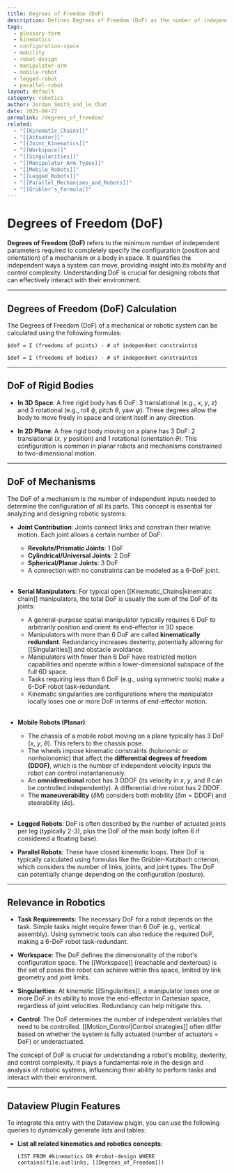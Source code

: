 ```yaml
---
title: Degrees of Freedom (DoF)
description: Defines Degrees of Freedom (DoF) as the number of independent parameters required to specify the configuration of a mechanism or body.
tags:
  - glossary-term
  - kinematics
  - configuration-space
  - mobility
  - robot-design
  - manipulator-arm
  - mobile-robot
  - legged-robot
  - parallel-robot
layout: default
category: robotics
author: Jordan_Smith_and_le_Chat
date: 2025-04-27
permalink: /degrees_of_freedom/
related:
  - "[[Kinematic_Chains]]"
  - "[[Actuator]]"
  - "[[Joint_Kinematics]]"
  - "[[Workspace]]"
  - "[[Singularities]]"
  - "[[Manipulator_Arm_Types]]"
  - "[[Mobile_Robots]]"
  - "[[Legged_Robots]]"
  - "[[Parallel_Mechanisms_and_Robots]]"
  - "[[Grübler's_Formula]]"
---
```


# Degrees of Freedom (DoF)

**Degrees of Freedom (DoF)** refers to the minimum number of independent parameters required to completely specify the configuration (position and orientation) of a mechanism or a body in space. It quantifies the independent ways a system can move, providing insight into its mobility and control complexity. Understanding DoF is crucial for designing robots that can effectively interact with their environment.

---
## Degrees of Freedom (DoF) Calculation

The Degrees of Freedom (DoF) of a mechanical or robotic system can be calculated using the following formulas:

```
$dof = Σ (freedoms of points) - # of independent constraints$

$dof = Σ (freedoms of bodies) - # of independent constraints$
```



---
## DoF of Rigid Bodies

- **In 3D Space**: A free rigid body has 6 DoF: 3 translational (e.g., $x$, $y$, $z$) and 3 rotational (e.g., roll $\phi$, pitch $\theta$, yaw $\psi$). These degrees allow the body to move freely in space and orient itself in any direction.
  <br>

- **In 2D Plane**: A free rigid body moving on a plane has 3 DoF: 2 translational ($x$, $y$ position) and 1 rotational (orientation $\theta$). This configuration is common in planar robots and mechanisms constrained to two-dimensional motion.
  <br>

---

## DoF of Mechanisms

The DoF of a mechanism is the number of independent inputs needed to determine the configuration of all its parts. This concept is essential for analyzing and designing robotic systems:

- **Joint Contribution**: Joints connect links and constrain their relative motion. Each joint allows a certain number of DoF:
  - **Revolute/Prismatic Joints**: 1 DoF
  - **Cylindrical/Universal Joints**: 2 DoF
  - **Spherical/Planar Joints**: 3 DoF
  - A connection with no constraints can be modeled as a 6-DoF joint.
  <br>

- **Serial Manipulators**: For typical open [[Kinematic_Chains|kinematic chain]] manipulators, the total DoF is usually the sum of the DoF of its joints:
  - A general-purpose spatial manipulator typically requires 6 DoF to arbitrarily position and orient its end-effector in 3D space.
  - Manipulators with more than 6 DoF are called **kinematically redundant**. Redundancy increases dexterity, potentially allowing for [[Singularities]] and obstacle avoidance.
  - Manipulators with fewer than 6 DoF have restricted motion capabilities and operate within a lower-dimensional subspace of the full 6D space.
  - Tasks requiring less than 6 DoF (e.g., using symmetric tools) make a 6-DoF robot task-redundant.
  - Kinematic singularities are configurations where the manipulator locally loses one or more DoF in terms of end-effector motion.
  <br>

- **Mobile Robots (Planar)**:
  - The chassis of a mobile robot moving on a plane typically has 3 DoF ($x$, $y$, $\theta$). This refers to the chassis pose.
  - The wheels impose kinematic constraints (holonomic or nonholonomic) that affect the **differential degrees of freedom (DDOF)**, which is the number of independent velocity inputs the robot can control instantaneously.
  - An **omnidirectional** robot has 3 DDOF (its velocity in $x$, $y$, and $\theta$ can be controlled independently). A differential drive robot has 2 DDOF.
  - The **maneuverability** ($\delta M$) considers both mobility ($\delta m = \text{DDOF}$) and steerability ($\delta s$).
  <br>

- **Legged Robots**: DoF is often described by the number of actuated joints per leg (typically 2-3), plus the DoF of the main body (often 6 if considered a floating base).
  <br>

- **Parallel Robots**: These have closed kinematic loops. Their DoF is typically calculated using formulas like the Grübler-Kutzbach criterion, which considers the number of links, joints, and joint types. The DoF can potentially change depending on the configuration (posture).
  <br>

---

## Relevance in Robotics

- **Task Requirements**: The necessary DoF for a robot depends on the task. Simple tasks might require fewer than 6 DoF (e.g., vertical assembly). Using symmetric tools can also reduce the required DoF, making a 6-DoF robot task-redundant.
  <br>

- **Workspace**: The DoF defines the dimensionality of the robot's configuration space. The [[Workspace]] (reachable and dexterous) is the set of poses the robot can achieve within this space, limited by link geometry and joint limits.
  <br>

- **Singularities**: At kinematic [[Singularities]], a manipulator loses one or more DoF in its ability to move the end-effector in Cartesian space, regardless of joint velocities. Redundancy can help mitigate this.
  <br>

- **Control**: The DoF determines the number of independent variables that need to be controlled. [[Motion_Control|Control strategies]] often differ based on whether the system is fully actuated (number of actuators = DoF) or underactuated.
  <br>

The concept of DoF is crucial for understanding a robot's mobility, dexterity, and control complexity. It plays a fundamental role in the design and analysis of robotic systems, influencing their ability to perform tasks and interact with their environment.

---

## Dataview Plugin Features

To integrate this entry with the Dataview plugin, you can use the following queries to dynamically generate lists and tables:

- **List all related kinematics and robotics concepts**:
  ```dataview
  LIST FROM #kinematics OR #robot-design WHERE contains(file.outlinks, [[Degrees_of_Freedom]])

